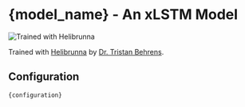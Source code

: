 # {model_name} - An xLSTM Model

![Trained with Helibrunna](banner.jpg)

Trained with [Helibrunna](https://github.com/AI-Guru/helibrunna) by [Dr. Tristan Behrens](https://de.linkedin.com/in/dr-tristan-behrens-734967a2).

## Configuration

```
{configuration}
```
